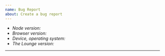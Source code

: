 ```yaml
---
name: Bug Report
about: Create a bug report
---
```


<!-- Have a question? Join #thelounge on freenode -->

- _Node version:_
- _Browser version:_
- _Device, operating system:_
- _The Lounge version:_

---
